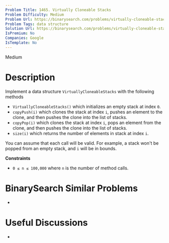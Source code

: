 ```yaml
---
Problem Title: 1465. Virtually Cloneable Stacks
Problem Difficulty: Medium
Problem Url: https://binarysearch.com/problems/virtually-cloneable-stacks/
Problem Tags: data structure
Solution Url: https://binarysearch.com/problems/virtually-cloneable-stacks/solutions/
IsPremium: No
Companies: Google
IsTemplate: No
---
```


<span style="color: ;">Medium</span>

# Description

Implement a data structure `VirtuallyCloneableStacks` with the following methods

- `VirtuallyCloneableStacks()` which initializes an empty stack at index `0`.
- `copyPush(i)` which clones the stack at index `i`, pushes an element to the clone, and then pushes the clone into the list of stacks.
- `copyPop(i)` which clones the stack at index `i`, pops an element from the clone, and then pushes the clone into the list of stacks.
- `size(i)` which returns the number of elements in stack at index `i`.

You can assume that each call will be valid. For example, a stack won't be popped from an empty stack, and `i` will be in bounds.

**Constraints**
- `0 ≤ n ≤ 100,000` where `n` is the number of method calls.

# BinarySearch Similar Problems

- []()

# Useful Discussions

- []()
